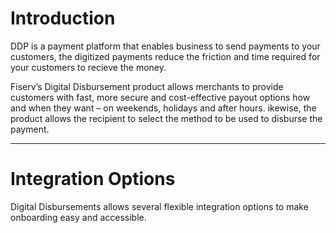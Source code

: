 # Introduction

DDP is a payment platform that enables business to send payments to your customers, the digitized payments reduce the friction and time required for your customers to recieve the money.

Fiserv’s Digital Disbursement product allows merchants to provide customers with 
fast, more secure and cost-effective payout options how and when they 
want – on weekends, holidays and after hours. ikewise, the product allows the recipient to select the method to be used to disburse the payment.

---

# Integration Options

Digital Disbursements allows several flexible integration options to make onboarding easy and accessible.

<!-- type: row -->

<!-- type: card
title: Payments Portal
Description: Disburse payouts through the most popular channels to multiple recipients and create custom configurations in a Client-branded Portal
link: ?path=docs/interactive-guide/api-flow/initiateportalflow.md
-->

<!-- type: card
title: Hosted Payments Page
description: Offers the use of a client-branded iframe to facilitate sending account infomration to Fiserv and the merchant will recieve a multi-use token for future use.
link: ?path=docs/interactive-guide/api-flow/hosted-pages.md
-->

<!-- type: card
title: API Only
description: With our easy to use APIs you can create your own unique user experiance with the confidence of a secure and fast Payments backend.
link: ?path=docs/interactive-guide/api-flow/apiflow.md
-->

<!-- type: card
title: Batch and Bulk Options
description: Simply upload a file with payment data via a Maganged File Gateway or Fiserv's ClientLine Enterprise reporting suite. Once Uploaded Fiserv systems will read the file and complete the 
-->

<!-- type: row-end --> 